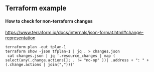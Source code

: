 ## Terraform example

#### How to check for non-terraform changes
https://www.terraform.io/docs/internals/json-format.html#change-representation

```
terraform plan -out tplan-1
terraform show -json tfplan-1 | jq . > changes.json
 cat changes.json | jq '.resource_changes | map ( select(any(.change.actions[]; . != "no-op" ))| .address + ": " + (.change.actions | join(",")))'
```